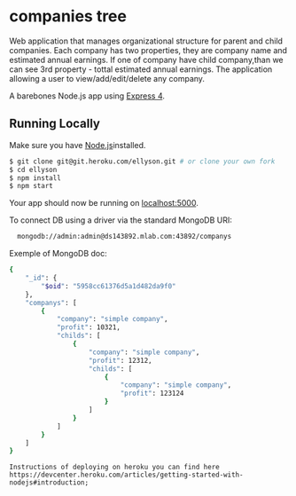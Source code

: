 # companies tree
Web application that manages organizational structure for parent and child companies.
Each company has two properties, they are company name and estimated annual earnings.
If one of company have child company,than we can see 3rd property - tottal estimated annual earnings.
The application allowing a user to view/add/edit/delete any company. 

A barebones Node.js app using [Express 4](http://expressjs.com/).

## Running Locally

Make sure you have [Node.js](http://nodejs.org/)installed.

```sh
$ git clone git@git.heroku.com/ellyson.git # or clone your own fork 
$ cd ellyson
$ npm install
$ npm start
```

Your app should now be running on [localhost:5000](http://localhost:5000/).

To connect DB using a driver via the standard MongoDB URI:
```sh
  mongodb://admin:admin@ds143892.mlab.com:43892/companys
```

Exemple of MongoDB doc:
```sh
{
    "_id": {
        "$oid": "5958cc61376d5a1d482da9f0"
    },
    "companys": [
        {
            "company": "simple company",
            "profit": 10321,
            "childs": [
                {
                    "company": "simple company",
                    "profit": 12312,
                    "childs": [
                        {
                            "company": "simple company",
                            "profit": 123124
                        }
                    ]
                }
            ]
        }
    ]
}
```
`Instructions of deploying on heroku you can find here https://devcenter.heroku.com/articles/getting-started-with-nodejs#introduction;`


